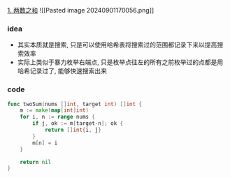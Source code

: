 [1. 两数之和](https://leetcode.cn/problems/two-sum/)
![[Pasted image 20240901170056.png]]

### idea
- 其实本质就是搜索, 只是可以使用哈希表将搜索过的范围都记录下来以提高搜索效率
- 实际上类似于暴力枚举右端点, 只是枚举点往左的所有之前枚举过的点都是用哈希记录过了, 能够快速搜索出来


### code
```go
func twoSum(nums []int, target int) []int {
	m := make(map[int]int)
	for i, n := range nums {
		if j, ok := m[target-n]; ok {
			return []int{i, j}
		}
		m[n] = i
	}

	return nil
}
```
